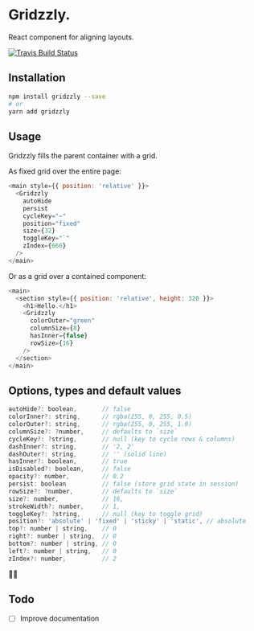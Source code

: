 # Gridzzly.
React component for aligning layouts.

[![Travis Build Status](https://travis-ci.org/mkitt/gridzzly.svg?branch=master)](https://travis-ci.org/mkitt/gridzzly)

## Installation

```sh
npm install gridzzly --save
# or
yarn add gridzzly
```

## Usage
Gridzzly fills the parent container with a grid.

As fixed grid over the entire page:

```js
<main style={{ position: 'relative' }}>
  <Gridzzly
    autoHide
    persist
    cycleKey="~"
    position="fixed"
    size={32}
    toggleKey="`"
    zIndex={666}
  />
</main>
```

Or as a grid over a contained component:

```js
<main>
  <section style={{ position: 'relative', height: 320 }}>
    <h1>Hello.</h1>
    <Gridzzly
      colorOuter="green"
      columnSize={8}
      hasInner={false}
      rowSize={16}
    />
  </section>
</main>
```

## Options, types and default values

```js
autoHide?: boolean,       // false
colorInner?: string,      // rgba(255, 0, 255, 0.5)
colorOuter?: string,      // rgba(255, 0, 255, 1.0)
columnSize?: ?number,     // defaults to `size`
cycleKey?: ?string,       // null (key to cycle rows & columns)
dashInner?: string,       // '2, 2'
dashOuter?: string,       // '' (solid line)
hasInner?: boolean,       // true
isDisabled?: boolean,     // false
opacity?: number,         // 0.2
persist: boolean          // false (store grid state in session)
rowSize?: ?number,        // defaults to `size`
size?: number,            // 16,
strokeWidth?: number,     // 1,
toggleKey?: ?string,      // null (key to toggle grid)
position?: 'absolute' | 'fixed' | 'sticky' | 'static', // absolute
top?: number | string,    // 0
right?: number | string,  // 0
bottom?: number | string, // 0
left?: number | string,   // 0
zIndex?: number,          // 2
```

🐻🐼 

## Todo
- [ ] Improve documentation
